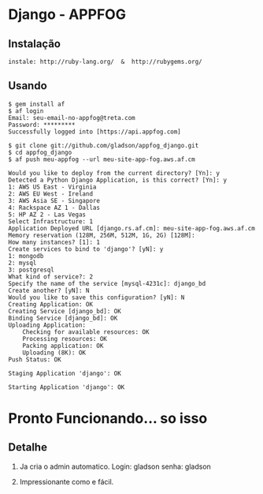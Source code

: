 Django - APPFOG
===============

Instalação
-----------

    instale: http://ruby-lang.org/  &  http://rubygems.org/

Usando
------

    $ gem install af
    $ af login
    Email: seu-email-no-appfog@treta.com
    Password: *********
    Successfully logged into [https://api.appfog.com]

    $ git clone git://github.com/gladson/appfog_django.git
    $ cd appfog_django
    $ af push meu-appfog --url meu-site-app-fog.aws.af.cm

    Would you like to deploy from the current directory? [Yn]: y
    Detected a Python Django Application, is this correct? [Yn]: y
    1: AWS US East - Virginia
    2: AWS EU West - Ireland
    3: AWS Asia SE - Singapore
    4: Rackspace AZ 1 - Dallas
    5: HP AZ 2 - Las Vegas
    Select Infrastructure: 1
    Application Deployed URL [django.rs.af.cm]: meu-site-app-fog.aws.af.cm
    Memory reservation (128M, 256M, 512M, 1G, 2G) [128M]:
    How many instances? [1]: 1
    Create services to bind to 'django'? [yN]: y
    1: mongodb
    2: mysql
    3: postgresql
    What kind of service?: 2
    Specify the name of the service [mysql-4231c]: django_bd
    Create another? [yN]: N
    Would you like to save this configuration? [yN]: N
    Creating Application: OK
    Creating Service [django_bd]: OK
    Binding Service [django_bd]: OK
    Uploading Application:
        Checking for available resources: OK
        Processing resources: OK
        Packing application: OK
        Uploading (8K): OK
    Push Status: OK

    Staging Application 'django': OK

    Starting Application 'django': OK

# Pronto Funcionando... so isso

Detalhe
-------

1. Ja cria o admin automatico.
    Login: gladson
    senha: gladson

2. Impressionante como e fácil.